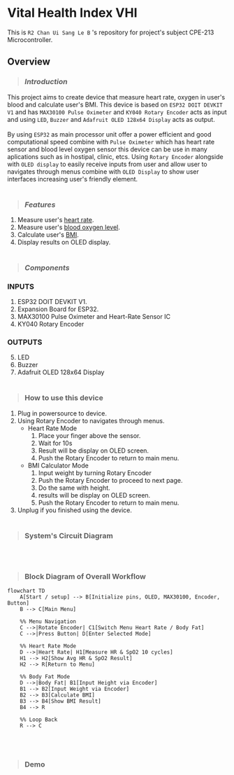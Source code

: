 # __Vital Health Index VHI__
This is `R2 Chan Ui Sang Le B` 's repository for project's subject CPE-213 Microcontroller.

## Overview
> ### _Introduction_
This project aims to create device that measure heart rate, oxygen in user's blood and calculate user's BMI. This device is based on `ESP32 DOIT DEVKIT V1` and has `MAX30100 Pulse Oximeter` and `KY040 Rotary Encoder` acts as input and using `LED`, `Buzzer` and `Adafruit OLED 128x64 Display` acts as output.<br></br>
By using `ESP32` as main processor unit offer a power efficient and good computational speed combine with `Pulse Oximeter` which has heart rate sensor and blood level oxygen sensor this device can be use in many aplications such as in hostipal, clinic, etcs. Using `Rotary Encoder` alongside with `OLED display` to easily receive inputs from user and allow user to navigates through menus combine with `OLED Display` to show user interfaces increasing user's friendly element.<br></br>

> ### _Features_
1. Measure user's <ins>heart rate</ins>.
2. Measure user's <ins>blood oxygen level</ins>.
3. Calculate user's <ins>BMI</ins>.
4. Display results on OLED display.
<br></br>

> ### _Components_
### INPUTS
1. ESP32 DOIT DEVKIT V1.
2. Expansion Board for ESP32.
3. MAX30100 Pulse Oximeter and Heart-Rate Sensor IC 
4. KY040 Rotary Encoder
### OUTPUTS
5. LED
6. Buzzer
7. Adafruit OLED 128x64 Display
<br></br>

> ### How to use this device
1. Plug in powersource to device.
2. Using Rotary Encoder to navigates through menus.
    * Heart Rate Mode
        1. Place your finger above the sensor.
        2. Wait for 10s
        3. Result will be display on OLED screen.
        4. Push the Rotary Encoder to return to main menu.
    * BMI Calculator Mode
        1. Input weight by turning Rotary Encoder 
        2. Push the Rotary Encoder to proceed to next page.
        3. Do the same with height.
        4. results will be display on OLED screen.
        5. Push the Rotary Encoder to return to main menu.
3. Unplug if you finished using the device.
<br></br>

> ### System's Circuit Diagram 
<br></br>

> ### Block Diagram of Overall Workflow
```mermaid
flowchart TD
    A[Start / setup] --> B[Initialize pins, OLED, MAX30100, Encoder, Button]
    B --> C[Main Menu]

    %% Menu Navigation
    C -->|Rotate Encoder| C1[Switch Menu Heart Rate / Body Fat]
    C -->|Press Button| D[Enter Selected Mode]

    %% Heart Rate Mode
    D -->|Heart Rate| H1[Measure HR & SpO2 10 cycles]
    H1 --> H2[Show Avg HR & SpO2 Result]
    H2 --> R[Return to Menu]

    %% Body Fat Mode
    D -->|Body Fat| B1[Input Height via Encoder]
    B1 --> B2[Input Weight via Encoder]
    B2 --> B3[Calculate BMI]
    B3 --> B4[Show BMI Result]
    B4 --> R

    %% Loop Back
    R --> C
```
<br></br>

> ### Demo




    


